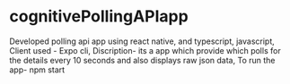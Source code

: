 # cognitivePollingAPIapp
Developed polling api app using react native, and typescript, javascript, 
Client used - Expo cli, 
Discription- its a app which provide which polls for the details every 10 seconds and also displays raw json data,
To run the app- npm start
